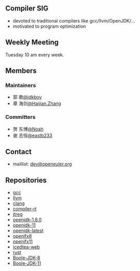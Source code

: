 ## Compiler SIG
 - devoted to traditional compilers like gcc/llvm/OpenJDK/...
 - motivated to program optimization

## Weekly Meeting

Tuesday 10 am every week.

## Members

### Maintainers
 - 郭 歌[@jdkboy](https://gitee.com/jdkboy)
 - 章 海剑[@Haijian.Zhang](https://gitee.com/haijianzhang)

### Committers
 - 贺 东博[@Noah](https://gitee.com/jvmboy)
 - 谢 志恒[@eastb233](https://gitee.com/eastb233)

## Contact

 - maillist: dev@openeuler.org

## Repositories
 - [gcc](https://gitee.com/src-openeuler/gcc)
 - [llvm](https://gitee.com/src-openeuler/llvm)
 - [clang](https://gitee.com/src-openeuler/clang)
 - [compiler-rt](https://gitee.com/src-openeuler/compiler-rt)
 - [jtreg](https://gitee.com/src-openeuler/jtreg)
 - [openjdk-1.8.0](https://gitee.com/src-openeuler/openjdk-1.8.0)
 - [openjdk-11](https:/gitee.com/src-openeuler/openjdk-11)
 - [openjdk-latest](https:/gitee.com/src-openeuler/openjdk-latest)
 - [openjfx8](https://gitee.com/src-openeuler/openjfx8)
 - [openjfx11](https://gitee.com/src-openeuler/openjfx11)
 - [icedtea-web](https://gitee.com/src-openeuler/icedtea-web)
 - [rust](https://gitee.com/src-openeuler/rust)
 - [Boole-JDK-8](https://gitee.com/openeuler/boolejdk-8)
 - [Boole-JDK-11](https://gitee.com/openeuler/boolejdk-11)
